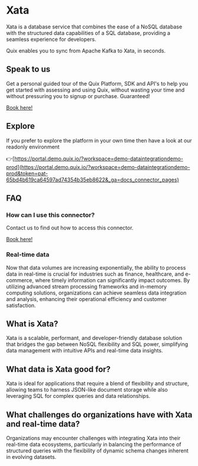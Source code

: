 <!--[tech-name]-->
# Xata

<!--[blurb-about-tech]-->
Xata is a database service that combines the ease of a NoSQL database with the structured data capabilities of a SQL database, providing a seamless experience for developers.

Quix enables you to sync from Apache Kafka <span id="to_or_from">to</span> <span id="techname">Xata</span>, in seconds.

## Speak to us

Get a personal guided tour of the Quix Platform, SDK and API's to help you get started with assessing and using Quix, without wasting your time and without pressuring you to signup or purchase. Guaranteed!

[Book here!](https://quix.io/book-a-demo)


## Explore

If you prefer to explore the platform in your own time then have a look at our readonly environment

👉[https://portal.demo.quix.io/?workspace=demo-dataintegrationdemo-prod](https://portal.demo.quix.io/?workspace=demo-dataintegrationdemo-prod&token=pat-65bd4b619ca64597ad74354b35eb8622&_ga=docs_connector_pages)


## FAQ 

### How can I use this connector?

Contact us to find out how to access this connector.

[Book here!](https://quix.io/book-a-demo)

### Real-time data

Now that data volumes are increasing exponentially, the ability to process data in real-time is crucial for industries such as finance, healthcare, and e-commerce, where timely information can significantly impact outcomes. By utilizing advanced stream processing frameworks and in-memory computing solutions, organizations can achieve seamless data integration and analysis, enhancing their operational efficiency and customer satisfaction.

## What is <span id="techname">Xata</span>?

<!--[tech-seo-text]-->
Xata is a scalable, performant, and developer-friendly database solution that bridges the gap between NoSQL flexibility and SQL power, simplifying data management with intuitive APIs and real-time data insights.

## What data is <span id="techname">Xata</span> good for?

<!--[tech-data-seo-text]-->
Xata is ideal for applications that require a blend of flexibility and structure, allowing teams to harness JSON-like document storage while also leveraging SQL for complex queries and data relationships.

## What challenges do organizations have with <span id="techname">Xata</span> and real-time data?

<!--[tech-challenges-seo-text]-->
Organizations may encounter challenges with integrating Xata into their real-time data ecosystems, particularly in balancing the performance of structured queries with the flexibility of dynamic schema changes inherent in evolving datasets.